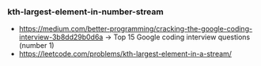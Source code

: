 ### kth-largest-element-in-number-stream
* https://medium.com/better-programming/cracking-the-google-coding-interview-3b8dd29b0d6a &rarr; Top 15 Google coding interview questions (number 1)
* https://leetcode.com/problems/kth-largest-element-in-a-stream/
